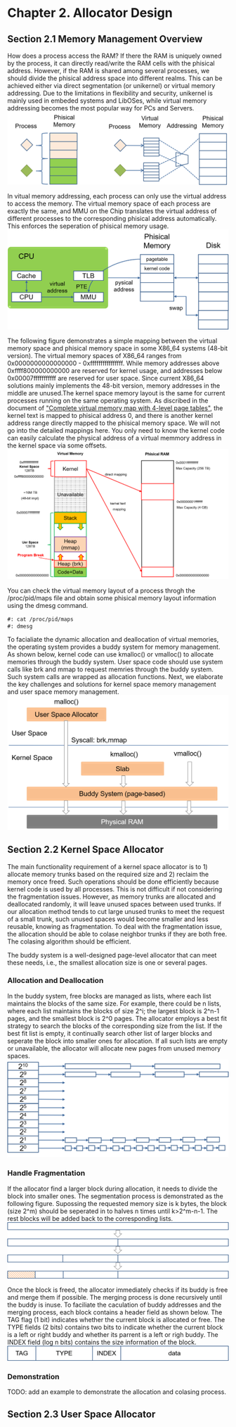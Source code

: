 # Chapter 2. Allocator Design
## Section 2.1 Memory Management Overview
How does a process access the RAM? If there the RAM is uniquely owned by the process, it can directly read/write the RAM cells with the phisical address. However, if the RAM is shared among several processes, we should divide the phisical address space into different realms. This can be achieved either via direct segmentation (or unikernel) or virtual memory addressing. Due to the limitations in flexibility and security, unikernel is mainly used in embeded systems and LibOSes, while virtual memory addressing becomes the most popular way for PCs and Servers.
![image](./figures/chapt2-mem-2.png)

In vitual memory addressing, each process can only use the virtual address to access the memory. The virtual memory space of each process are exactly the same, and MMU on the Chip translates the virtual address of different processes to the corresponding phisical address automatically. This enforces the seperation of phisical memory usage. 
![image](./figures/chapt2-mem-3.png)

The following figure demonstrates a simple mapping between the virtual memory space and phisical memory space in some X86_64 systems (48-bit version). The virtual memory spaces of X86_64 ranges from 0x0000000000000000 - 0xffffffffffffffff. While memory addresses above 0xffff800000000000 are reserved for kernel usage, and addresses below 0x00007fffffffffff are reserved for user space. Since current X86_64 solutions mainly implements the 48-bit version, memory addresses in the middle are unused.The kernel space memory layout is the same for current processes running on the same operating system. As discribed in the document of ["Complete virtual memory map with 4-level page tables"](https://www.kernel.org/doc/Documentation/x86/x86_64/mm.txt), the kernel text is mapped to phisical address 0, and there is another kernel address range directly mapped to the phisical memory space. We will not go into the detailed mappings here. You only need to know the kernel code can easily calculate the physical address of a virtual memmory address in the kernel space via some offsets. 
![image](./figures/chapt2-mem-5.png)

You can check the virtual memory layout of a process throgh the /proc/pid/maps file and obtain some phisical memory layout information using the dmesg command.
```
#: cat /proc/pid/maps
#: dmesg
```

To facialiate the dynamic allocation and deallocation of virtual memories, the operating system provides a buddy system for memory management. As shown below, kernel code can use kmalloc() or vmalloc() to allocate memories through the buddy system. User space code should use system calls like brk and mmap to request memries through the buddy system. Such system calls are wrapped as allocation functions. Next, we elaborate the key challenges and solutions for kernel space memory management and user space memory management.
![image](./figures/chapt2-mem-man.png)

## Section 2.2 Kernel Space Allocator
The main functionality requirement of a kernel space allocator is to 1) allocate memory trunks based on the required size and 2) reclaim the memory once freed. Such operations should be done efficiently because kernel code is used by all processes. This is not difficult if not considering the fragmentation issues. However, as memory trunks are allocated and deallocated randomly, it will leave unused spaces between used trunks. If our allocation method tends to cut large unused trunks to meet the request of a small trunk, such unused spaces would become smaller and less reusable, knowing as fragmentation. To deal with the fragmentation issue, the allocation should be able to colase neighbor trunks if they are both free. The colasing algorithm should be efficient.

The buddy system is a well-designed page-level allocator that can meet these needs, i.e., the smallest allocation size is one or several pages.

### Allocation and Deallocation
In the buddy system, free blocks are managed as lists, where each list maintains the blocks of the same size. For example, there could be n lists, where each list maintains the blocks of size 2^i; the largest block is 2^n-1 pages, and the smallest block is 2^0 pages. The allocator employs a best fit strategy to search the blocks of the corresponding size from the list. If the best fit list is empty, it continually search other list of larger blocks and seperate the block into smaller ones for allocation. If all such lists are empty or unavailable, the allocator will allocate new pages from unused memory spaces.
![image](./figures/chapt2-buddy-3.png)

### Handle Fragmentation
If the allocator find a larger block during allocation, it needs to divide the block into smaller ones. The segmentation process is demonstrated as the following figure. Supossing the requested memory size is k bytes, the block (size 2^m) should be seperated in to halves n times until k>2^m-n-1. The rest blocks will be added back to the corresponding lists.
![image](./figures/chapt2-buddy-1.png)

Once the block is freed, the allocator immediately checks if its buddy is free and merge them if possible. The merging process is done recursively until the buddy is inuse. To faciliate the caculation of buddy addresses and the merging process, each block contains a header field as shown below. The TAG flag (1 bit) indicates whether the current block is allocated or free. The TYPE fields (2 bits) contains two bits to indicate whether the current block is a left or right buddy and whether its parrent is a left or righ buddy. The INDEX field (log n bits) contains the size information of the block. 
![image](./figures/chapt2-buddy-2.png)

### Demonstration
TODO: add an example to demonstrate the allocation and colasing process.

## Section 2.3 User Space Allocator
